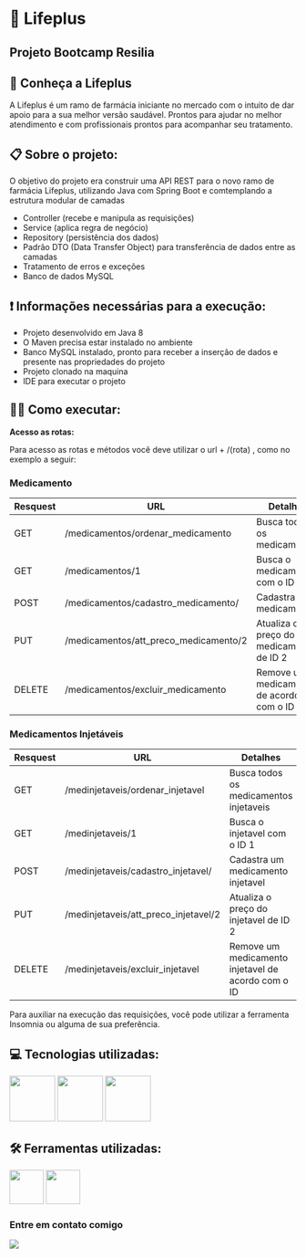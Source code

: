  # :dna: Lifeplus
 ## Projeto Bootcamp Resilia

 ## :large_blue_diamond: Conheça a Lifeplus
 A Lifeplus é um ramo de farmácia iniciante no mercado com o intuito de dar apoio para a sua melhor versão saudável. Prontos para ajudar no melhor atendimento e com profissionais prontos para acompanhar seu tratamento.
 
 ## :clipboard: Sobre o projeto:
<p> O objetivo do projeto era construir uma API REST para o novo ramo de farmácia Lifeplus, utilizando Java com Spring Boot e comtemplando a estrutura modular de camadas
<ul>
<li> Controller (recebe e manipula as requisições) </li>
<li> Service (aplica regra de negócio) </li>
<li> Repository (persistência dos dados) </li>
<li> Padrão DTO (Data Transfer Object) para transferência de dados
entre as camadas </li>
<li> Tratamento de erros e exceções </li>
<li> Banco de dados MySQL </li>
</ul>
</p>

## :exclamation: Informações necessárias para a execução:
<p>
  <ul>
    <li>Projeto desenvolvido em Java 8</li>
    <li>O Maven precisa estar instalado no ambiente</li>
    <li>Banco MySQL instalado, pronto para receber a inserção de dados e presente nas propriedades do projeto</li>
    <li>Projeto clonado na maquina</li>
    <li> IDE para executar o projeto </li>
  </ul>
</p>

## :woman_technologist:  Como executar:

**Acesso as rotas:**

<p> Para acesso as rotas e métodos você deve utilizar o url + /(rota) , como no exemplo a seguir:</p>

### Medicamento    

  | Resquest  | URL | Detalhes  | 
| ------------- | ------------- | ------------- | 
| GET  | /medicamentos/ordenar_medicamento| Busca todos os medicamentos  | 
| GET  | /medicamentos/1 | Busca o medicamento com o ID 1 |
| POST | /medicamentos/cadastro_medicamento/ |Cadastra um medicamento  |
| PUT  | /medicamentos/att_preco_medicamento/2 | Atualiza o preço do medicamento de ID 2  |
| DELETE |/medicamentos/excluir_medicamento | Remove um medicamento de acordo com o ID  |



### Medicamentos Injetáveis

  	
| Resquest  | URL | Detalhes  | 
| ------------- | ------------- | ------------- | 
| GET  | /medinjetaveis/ordenar_injetavel| Busca todos os medicamentos injetaveis | 
| GET  | /medinjetaveis/1 | Busca o injetavel com o ID 1 |
| POST | /medinjetaveis/cadastro_injetavel/ |Cadastra um medicamento injetavel |
| PUT  | /medinjetaveis/att_preco_injetavel/2 | Atualiza o preço do injetavel de ID 2  |
| DELETE |/medinjetaveis/excluir_injetavel | Remove um medicamento injetavel de acordo com o ID  |


<p>
  Para auxiliar na execução das requisições, você pode utilizar a ferramenta Insomnia ou alguma de sua preferência.
</p>

## :computer: Tecnologias utilizadas:

<div> 
<img src="https://cdn.jsdelivr.net/gh/devicons/devicon/icons/java/java-original-wordmark.svg" width="80" height="80" />
<img src="https://cdn.jsdelivr.net/gh/devicons/devicon/icons/spring/spring-original-wordmark.svg"  width="80" height="80"  />
<img src="https://cdn.jsdelivr.net/gh/devicons/devicon/icons/mysql/mysql-original-wordmark.svg" width="80" height="80" />
</div>

## :hammer_and_wrench: Ferramentas utilizadas:
<div> 
<img src="https://cdn.jsdelivr.net/gh/devicons/devicon/icons/intellij/intellij-original.svg" width="60" height="60" />
<img src="https://cdn.jsdelivr.net/gh/devicons/devicon/icons/trello/trello-plain-wordmark.svg" width="60" height="60" />       
</div>

### Entre em contato comigo
 <p>  <a href="https://www.linkedin.com/in/mari-santos-g-181a6525a/" target="_blank"><img src="https://img.shields.io/badge/-LinkedIn-%230077B5?style=for-the-badge&logo=linkedin&logoColor=white" target="_blank"></a>   </p> 


